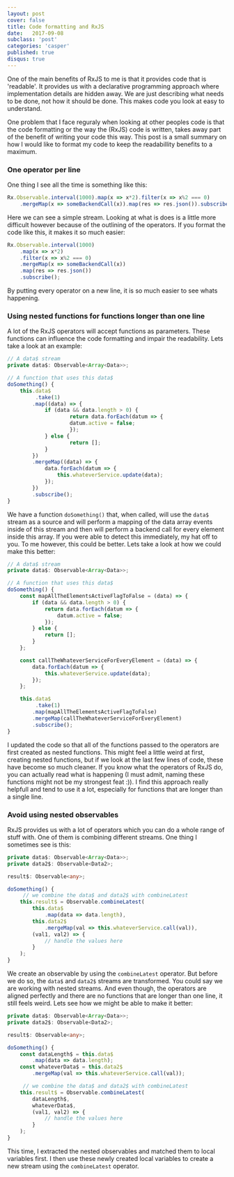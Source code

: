 ```yaml
---
layout: post
cover: false
title: Code formatting and RxJS
date:   2017-09-08
subclass: 'post'
categories: 'casper'
published: true
disqus: true
---
```


One of the main benefits of RxJS to me is that it provides code that is 'readable'. It provides us with a declarative programming approach where implementation details are hidden away. We are just describing what needs to be done, not how it should be done. This makes code you look at easy to understand.

One problem that I face reguraly when looking at other peoples code is that the code formatting or the way the (RxJS) code is written, takes away part of the benefit of writing your code this way. This post is a small summary on how I would like to format my code to keep the readabillity benefits to a maximum.

### One operator per line

One thing I see all the time is something like this:

```typescript
Rx.Observable.interval(1000).map(x => x*2).filter(x => x%2 === 0)
	.mergeMap(x => someBackendCall(x)).map(res => res.json()).subscribe();
```

Here we can see a simple stream. Looking at what is does is a little more difficult however because of the outlining of the operators. If you format the code like this, it makes it so much easier:

```typescript
Rx.Observable.interval(1000)
	.map(x => x*2)
	.filter(x => x%2 === 0)
	.mergeMap(x => someBackendCall(x))
	.map(res => res.json())
	.subscribe();
```

By putting every operator on a new line, it is so much easier to see whats happening.

### Using nested functions for functions longer than one line

A lot of the RxJS operators will accept functions as parameters. These functions can influence the code formatting and impair the readability. Lets take a look at an example:

```typescript 
// A data$ stream
private data$: Observable<Array<Data>>;

// A function that uses this data$ 
doSomething() {
    this.data$
    	 .take(1)
        .map((data) => {
            if (data && data.length > 0) {
                	return data.forEach(datum => {
                    datum.active = false;
                	});
            } else {
            		return [];
            }
        })
        .mergeMap((data) => {
            data.forEach(datum => {
                this.whateverService.update(data);
            });
        })
        .subscribe();
}
```

We have a function `doSomething()` that, when called, will use the `data$` stream as a source and will perform a mapping of the data array events inside of this stream and then will perform a backend call for every element inside this array. 
If you were able to detect this immediately, my hat off to you. To me however, this could be better. Lets take a look at how we could make this better:

```typescript
// A data$ stream
private data$: Observable<Array<Data>>;

// A function that uses this data$ 
doSomething() {
    const mapAllTheElementsActiveFlagToFalse = (data) => {
        if (data && data.length > 0) {
            return data.forEach(datum => {
                datum.active = false;
            });
        } else {
            return [];
        }
    };

    const callTheWhateverServiceForEveryElement = (data) => {
        data.forEach(datum => {
            this.whateverService.update(data);
        });
    }; 

    this.data$
    	 .take(1)
        .map(mapAllTheElementsActiveFlagToFalse)
        .mergeMap(callTheWhateverServiceForEveryElement)
        .subscribe();
}
```

I updated the code so that all of the functions passed to the operators are first created as nested functions. This might feel a little weird at first, creating nested functions, but if we look at the last few lines of code, these have become so much cleaner. If you know what the operators of RxJS do, you can actually read what is happening (I must admit, naming these functions might not be my strongest feat :)). 
I find this approach really helpfull and tend to use it a lot, especially for functions that are longer than a single line. 

### Avoid using nested observables

RxJS provides us with a lot of operators which you can do a whole range of stuff with. One of them is combining different streams. One thing I sometimes see is this:

```typescript
private data$: Observable<Array<Data>>;
private data2$: Observable<Data2>;

result$: Observable<any>;

doSomething() {
	 // we combine the data$ and data2$ with combineLatest
    this.result$ = Observable.combineLatest(
        this.data$
            .map(data => data.length),
        this.data2$
            .mergeMap(val => this.whateverService.call(val)),
        (val1, val2) => {
            // handle the values here   
        }
    );
}
```

We create an observable by using the `combineLatest` operator. But before we do so, the `data$` and `data2$` streams are transformed. You could say we are working with nested streams. And even though, the operators are aligned perfectly and there are no functions that are longer than one line, it still feels weird. Lets see how we might be able to make it better:

```typescript
private data$: Observable<Array<Data>>;
private data2$: Observable<Data2>;

result$: Observable<any>;

doSomething() {
    const dataLength$ = this.data$
        .map(data => data.length); 
    const whateverData$ = this.data2$
        .mergeMap(val => this.whateverService.call(val));

	 // we combine the data$ and data2$ with combineLatest
    this.result$ = Observable.combineLatest(
        dataLength$,
        whateverData$,
        (val1, val2) => {
            // handle the values here   
        }
    );
}
```

This time, I extracted the nested observables and matched them to local variables first. I then use these newly created local variables to create a new stream using the `combineLatest` operator. 











